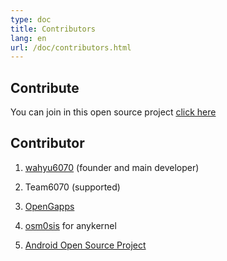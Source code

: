 ```yaml
---
type: doc
title: Contributors
lang: en
url: /doc/contributors.html
---
```


## Contribute

You can join in this open source project [click here](https://t.me/wahyu6070)

## Contributor

1. [wahyu6070](https://wahyu6070.github.io/) (founder and main developer)

2. Team6070 (supported)

3. [OpenGapps](https://opengapps.org/)

4. [osm0sis](https://github.com/osm0sis/AnyKernel3) for anykernel

5. [Android Open Source Project](https://developer.android.com/topic/generic-system-image?hl=id)
        
